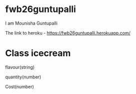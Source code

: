 # fwb26guntupalli

I am Mounisha Guntupalli

The link to heroku - https://fwb26guntupalli.herokuapp.com/

# Class icecream

flavour(string)

quantity(number)

Cost(number)